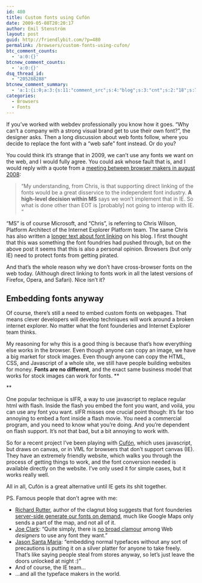 ```yaml
---
id: 480
title: Custom fonts using Cufón
date: 2009-05-08T20:20:17
author: Emil Stenström
layout: post
guid: http://friendlybit.com/?p=480
permalink: /browsers/custom-fonts-using-cufon/
btc_comment_counts:
  - 'a:0:{}'
btcnew_comment_counts:
  - 'a:0:{}'
dsq_thread_id:
  - "205288288"
btcnew_comment_summary:
  - 'a:1:{i:0;a:3:{s:11:"comment_src";s:4:"blog";s:3:"cnt";s:2:"18";s:7:"enabled";s:1:"0";}}'
categories:
  - Browsers
  - Fonts
---
```

If you&#8217;ve worked with webdev professionally you know how it goes. &#8220;Why can&#8217;t a company with a strong visual brand get to use their own font?&#8221;, the designer asks. Then a long discussion about web fonts follow, where you decide to replace the font with a &#8220;web safe&#8221; font instead. Or do you?

You could think it&#8217;s strange that in 2009, we can&#8217;t use any fonts we want on the web, and I would fully agree. You could ask whose fault that is, and I would reply with a quote from a [meeting between browser makers in august 2008](http://www.w3.org/Fonts/Misc/minutes-2008-10):

> &#8220;My understanding, from Chris, is that supporting direct linking of the fonts would be a great disservice to the independent font industry. **A high-level decision within MS** says we won&#8217;t implement that in IE. So what is done other than EOT is [probably] not going to interop with IE. &#8220;

&#8220;MS&#8221; is of course Microsoft, and &#8220;Chris&#8221;, is referring to Chris Wilson, Platform Architect of the Internet Explorer Platform team. The same Chris has also written a [longer text about font linking](http://cwilso.com/2008/07/23/fonts-embedding-vs-linking/) on his blog. I first thought that this was something the font foundries had pushed through, but on the above post it seems that this is also a personal opinion. Browsers (but only IE) need to protect fonts from getting pirated.

And that&#8217;s the whole reason why we don&#8217;t have cross-browser fonts on the web today. (Although direct linking to fonts work in all the latest versions of Firefox, Opera, and Safari). Nice isn&#8217;t it?

## Embedding fonts anyway

Of course, there&#8217;s still a need to embed custom fonts on webpages. That means clever developers will develop techniques will work around a broken internet explorer. No matter what the font founderies and Internet Explorer team thinks.

My reasoning for why this is a good thing is because that&#8217;s how everything else works in the browser. Even though anyone can copy an image, we have a big market for stock images. Even though anyone can copy the HTML, CSS, and Javascript of a whole site, we still have people building websites for money. **Fonts are no different**, and the exact same business model that works for stock images can work for fonts. **

**

One popular technique is sIFR, a way to use javascript to replace regular html with flash. Inside the flash you embed the font you want, and voilá, you can use any font you want. sIFR misses one crucial point though: It&#8217;s far too annoying to embed a font inside a flash movie. You need a commercial program, and you need to know what you&#8217;re doing. And you&#8217;re dependent on flash support. It&#8217;s not that bad, but a bit annoying to work with.

So for a recent project I&#8217;ve been playing with [Cufón](http://wiki.github.com/sorccu/cufon/about), which uses javascript, but draws on canvas, or in VML for browsers that don&#8217;t support canvas (IE). They have an extremely friendly website, which walks you through the process of getting things to work, and the font conversion needed is available directly on the website. I&#8217;ve only used it for simple cases, but it works really well.

All in all, Cufón is a great alternative until IE gets its shit together.

PS. Famous people that don&#8217;t agree with me:

  * [Richard Rutter](http://clagnut.com/), author of the clagnut blog suggests that font founderies [server-side generate our fonts on demand](http://clagnut.com/blog/2166/), much like Google Maps only sends a part of the map, and not all of it.
  * [Joe Clark](http://joeclark.org/): &#8220;Quite simply, there is [no broad clamour](http://blog.fawny.org/2008/07/22/billhillsite/) among Web _designers_ to use any font they want.&#8221;
  * [Jason Santa Maria](http://jasonsantamaria.com/): &#8220;embedding normal typefaces without any sort of precautions is putting it on a silver platter for anyone to take freely. That’s like saying people steal from stores anyway, so let’s just leave the doors unlocked at night :)&#8221;
  * And of course, the IE team&#8230;
  * &#8230;and all the typeface makers in the world.
